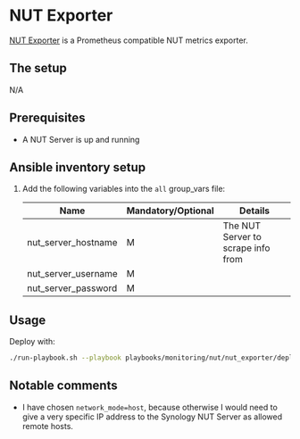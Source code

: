 # NUT Exporter

[NUT Exporter](https://github.com/DRuggeri/nut_exporter) is a Prometheus compatible NUT metrics exporter.

## The setup

N/A

## Prerequisites

- A NUT Server is up and running

## Ansible inventory setup

1. Add the following variables into the `all` group_vars file:

    | Name | Mandatory/Optional | Details |
    |------|--------------------|---------|
    |nut_server_hostname|M|The NUT Server to scrape info from|
    |nut_server_username|M||
    |nut_server_password|M||

## Usage

Deploy with:

```bash
./run-playbook.sh --playbook playbooks/monitoring/nut/nut_exporter/deploy-nut-exporter.yaml --no-check
```

## Notable comments

- I have chosen `network_mode=host`, because otherwise I would need to give a very specific IP address to the Synology NUT Server as allowed remote hosts.
